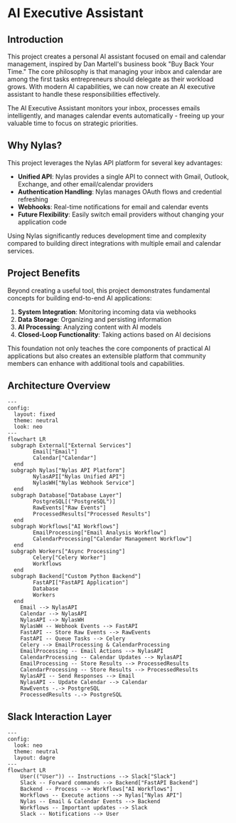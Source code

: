 # AI Executive Assistant

## Introduction

This project creates a personal AI assistant focused on email and calendar management, inspired by Dan Martell's business book "Buy Back Your Time." The core philosophy is that managing your inbox and calendar are among the first tasks entrepreneurs should delegate as their workload grows. With modern AI capabilities, we can now create an AI executive assistant to handle these responsibilities effectively.

The AI Executive Assistant monitors your inbox, processes emails intelligently, and manages calendar events automatically - freeing up your valuable time to focus on strategic priorities.

## Why Nylas?

This project leverages the Nylas API platform for several key advantages:

- **Unified API**: Nylas provides a single API to connect with Gmail, Outlook, Exchange, and other email/calendar providers
- **Authentication Handling**: Nylas manages OAuth flows and credential refreshing
- **Webhooks**: Real-time notifications for email and calendar events
- **Future Flexibility**: Easily switch email providers without changing your application code

Using Nylas significantly reduces development time and complexity compared to building direct integrations with multiple email and calendar services.

## Project Benefits

Beyond creating a useful tool, this project demonstrates fundamental concepts for building end-to-end AI applications:

1. **System Integration**: Monitoring incoming data via webhooks
2. **Data Storage**: Organizing and persisting information
3. **AI Processing**: Analyzing content with AI models
4. **Closed-Loop Functionality**: Taking actions based on AI decisions

This foundation not only teaches the core components of practical AI applications but also creates an extensible platform that community members can enhance with additional tools and capabilities.

## Architecture Overview

```mermaid
---
config:
  layout: fixed
  theme: neutral
  look: neo
---
flowchart LR
 subgraph External["External Services"]
        Email["Email"]
        Calendar["Calendar"]
  end
 subgraph Nylas["Nylas API Platform"]
        NylasAPI["Nylas Unified API"]
        NylasWH["Nylas Webhook Service"]
  end
 subgraph Database["Database Layer"]
        PostgreSQL[("PostgreSQL")]
        RawEvents["Raw Events"]
        ProcessedResults["Processed Results"]
  end
 subgraph Workflows["AI Workflows"]
        EmailProcessing["Email Analysis Workflow"]
        CalendarProcessing["Calendar Management Workflow"]
  end
 subgraph Workers["Async Processing"]
        Celery["Celery Worker"]
        Workflows
  end
 subgraph Backend["Custom Python Backend"]
        FastAPI["FastAPI Application"]
        Database
        Workers
  end
    Email --> NylasAPI
    Calendar --> NylasAPI
    NylasAPI --> NylasWH
    NylasWH -- Webhook Events --> FastAPI
    FastAPI -- Store Raw Events --> RawEvents
    FastAPI -- Queue Tasks --> Celery
    Celery --> EmailProcessing & CalendarProcessing
    EmailProcessing -- Email Actions --> NylasAPI
    CalendarProcessing -- Calendar Updates --> NylasAPI
    EmailProcessing -- Store Results --> ProcessedResults
    CalendarProcessing -- Store Results --> ProcessedResults
    NylasAPI -- Send Responses --> Email
    NylasAPI -- Update Calendar --> Calendar
    RawEvents -.-> PostgreSQL
    ProcessedResults -.-> PostgreSQL
```


## Slack Interaction Layer

```mermaid
---
config:
  look: neo
  theme: neutral
  layout: dagre
---
flowchart LR
    User(("User")) -- Instructions --> Slack["Slack"]
    Slack -- Forward commands --> Backend["FastAPI Backend"]
    Backend -- Process --> Workflows["AI Workflows"]
    Workflows -- Execute actions --> Nylas["Nylas API"]
    Nylas -- Email & Calendar Events --> Backend
    Workflows -- Important updates --> Slack
    Slack -- Notifications --> User
```